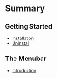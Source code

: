 # Summary

## Getting Started

* [Installation](README.md)
* [Uninstall](removing-commandpost.md)

## The Menubar

* [Introduction](methods.md)


